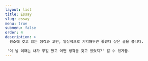 ```yaml
---
layout: list
title: Essay
slug: essay
menu: true
submenu: false
order: 4
description: >
  평소에 갖고 있는 생각과 고민, 일상적으로 기억해두면 좋겠다 싶은 글을 씁니다.
 
 '이 날 이때는 내가 무얼 했고 어떤 생각을 갖고 있었지?' 알 수 있게끔. 
---
```

